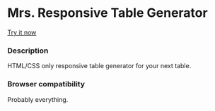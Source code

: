 Mrs. Responsive Table Generator
==============================

[Try it now](http://rusellgoldenberg.github.io/mrs-responsive-table-generator)

### Description
HTML/CSS only responsive table generator for your next table.

### Browser compatibility
Probably everything.